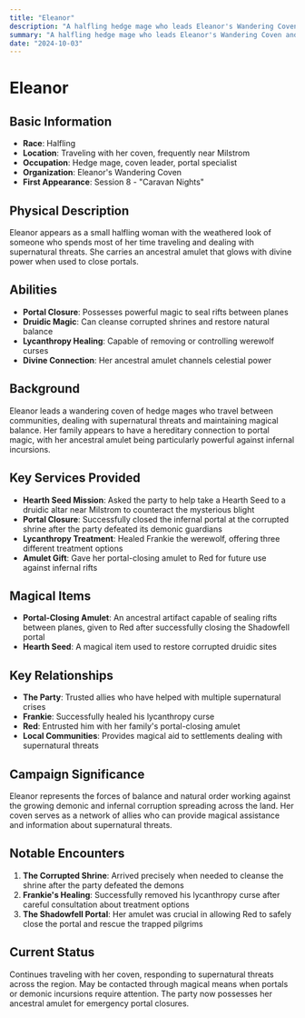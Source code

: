 ```yaml
---
title: "Eleanor"
description: "A halfling hedge mage who leads Eleanor's Wandering Coven and specializes in closing infernal portals and combating demonic corruption"
summary: "A halfling hedge mage who leads Eleanor's Wandering Coven and specializes in closing infernal portals and combating demonic corruption"
date: "2024-10-03"
---
```


# Eleanor

## Basic Information
- **Race**: Halfling
- **Location**: Traveling with her coven, frequently near Milstrom
- **Occupation**: Hedge mage, coven leader, portal specialist
- **Organization**: Eleanor's Wandering Coven
- **First Appearance**: Session 8 - "Caravan Nights"

## Physical Description
Eleanor appears as a small halfling woman with the weathered look of someone who spends most of her time traveling and dealing with supernatural threats. She carries an ancestral amulet that glows with divine power when used to close portals.

## Abilities
- **Portal Closure**: Possesses powerful magic to seal rifts between planes
- **Druidic Magic**: Can cleanse corrupted shrines and restore natural balance
- **Lycanthropy Healing**: Capable of removing or controlling werewolf curses
- **Divine Connection**: Her ancestral amulet channels celestial power

## Background
Eleanor leads a wandering coven of hedge mages who travel between communities, dealing with supernatural threats and maintaining magical balance. Her family appears to have a hereditary connection to portal magic, with her ancestral amulet being particularly powerful against infernal incursions.

## Key Services Provided
- **Hearth Seed Mission**: Asked the party to help take a Hearth Seed to a druidic altar near Milstrom to counteract the mysterious blight
- **Portal Closure**: Successfully closed the infernal portal at the corrupted shrine after the party defeated its demonic guardians
- **Lycanthropy Treatment**: Healed Frankie the werewolf, offering three different treatment options
- **Amulet Gift**: Gave her portal-closing amulet to Red for future use against infernal rifts

## Magical Items
- **Portal-Closing Amulet**: An ancestral artifact capable of sealing rifts between planes, given to Red after successfully closing the Shadowfell portal
- **Hearth Seed**: A magical item used to restore corrupted druidic sites

## Key Relationships
- **The Party**: Trusted allies who have helped with multiple supernatural crises
- **Frankie**: Successfully healed his lycanthropy curse
- **Red**: Entrusted him with her family's portal-closing amulet
- **Local Communities**: Provides magical aid to settlements dealing with supernatural threats

## Campaign Significance
Eleanor represents the forces of balance and natural order working against the growing demonic and infernal corruption spreading across the land. Her coven serves as a network of allies who can provide magical assistance and information about supernatural threats.

## Notable Encounters
1. **The Corrupted Shrine**: Arrived precisely when needed to cleanse the shrine after the party defeated the demons
2. **Frankie's Healing**: Successfully removed his lycanthropy curse after careful consultation about treatment options
3. **The Shadowfell Portal**: Her amulet was crucial in allowing Red to safely close the portal and rescue the trapped pilgrims

## Current Status
Continues traveling with her coven, responding to supernatural threats across the region. May be contacted through magical means when portals or demonic incursions require attention. The party now possesses her ancestral amulet for emergency portal closures.
